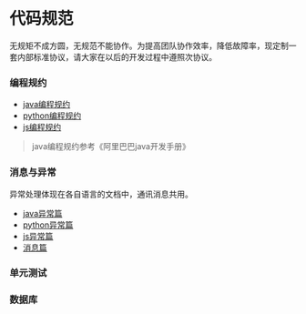 # 代码规范

  无规矩不成方圆，无规范不能协作。为提高团队协作效率，降低故障率，现定制一套内部标准协议，请大家在以后的开发过程中遵照次协议。

### 编程规约

* [java编程规约](https://github.com/EDITeam/standardization.lighthouse/blob/master/%E5%BC%80%E5%8F%91%E8%A7%84%E7%BA%A6/java%E7%BC%96%E7%A8%8B%E8%A7%84%E7%BA%A6.md) 
* [python编程规约](https://github.com/EDITeam/standardization.lighthouse/blob/master/%E5%BC%80%E5%8F%91%E8%A7%84%E7%BA%A6/python%E7%BC%96%E7%A8%8B%E8%A7%84%E7%BA%A6.md) 
* [js编程规约](https://github.com/EDITeam/standardization.lighthouse/blob/master/%E5%BC%80%E5%8F%91%E8%A7%84%E7%BA%A6/js%E7%BC%96%E7%A8%8B%E8%A7%84%E7%BA%A6.md)

>java编程规约参考《阿里巴巴java开发手册》

### 消息与异常

异常处理体现在各自语言的文档中，通讯消息共用。

* [java异常篇](java异常篇) 
* [python异常篇](python异常篇) 
* [js异常篇](js异常篇)
* [消息篇](https://)

### 单元测试



### 数据库


